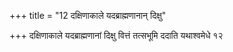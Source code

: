 +++
title = "12 दक्षिणाकाले यदब्राह्मणानान् दिक्षु"

+++
दक्षिणाकाले यदब्राह्मणानां दिक्षु वित्तं तत्सभूमि ददाति यथाश्वमेधे १२